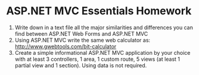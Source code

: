 # ASP.NET MVC Essentials Homework

1. Write down in a text file all the major similarities and differences you can find between ASP.NET Web Forms and ASP.NET MVC
1. Using ASP.NET MVC write the same web calculator as: http://www.gwebtools.com/bit-calculator
1. Create a simple informational ASP.NET MVC application by your choice with at least 3 controllers, 1 area, 1 custom route, 5 views (at least 1 partial view and 1 section). Using data is not required.